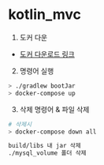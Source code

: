 # kotlin_mvc

1. 도커 다운

- [도커 다운로드 링크](https://www.docker.com/products/docker-desktop/)

2. 명령어 실행
```bash
> ./gradlew bootJar
> docker-compose up

```
3. 삭제 명령어 & 파일 삭제
```bash
# 삭제시
> docker-compose down all

build/libs 내 jar 삭제
./mysql_volume 폴더 삭제
```
